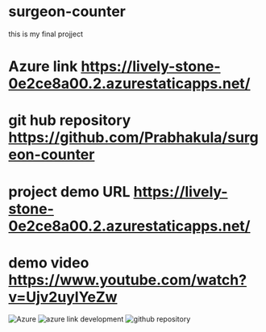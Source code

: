 # surgeon-counter
this is my final projject
# Azure link https://lively-stone-0e2ce8a00.2.azurestaticapps.net/
# git hub repository  https://github.com/Prabhakula/surgeon-counter
# project demo URL https://lively-stone-0e2ce8a00.2.azurestaticapps.net/
# demo video https://www.youtube.com/watch?v=Ujv2uyIYeZw
![Azure ](https://user-images.githubusercontent.com/113985293/198974593-bf03fe2f-2094-4a74-85b2-5567006ea93a.png)
![azure link development](https://user-images.githubusercontent.com/113985293/198974607-b109d528-7e9f-4d6f-bfc5-fe50a50910b9.png)
![github repository](https://user-images.githubusercontent.com/113985293/198974614-3abfdf30-2e00-43fd-bf8c-d25f92626a1f.png)
